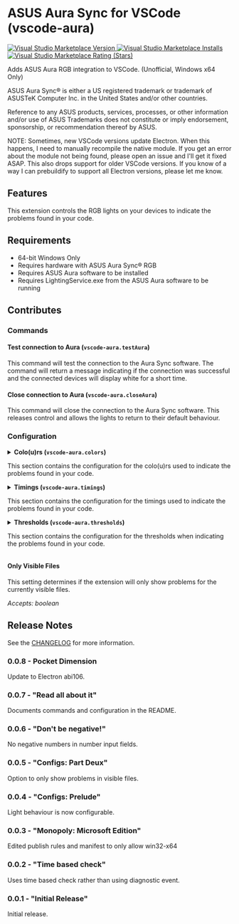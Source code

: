 # ASUS Aura Sync for VSCode (vscode-aura)

[![Visual Studio Marketplace Version](https://img.shields.io/visual-studio-marketplace/v/obfuscatedgenerated.vscode-aura) ![Visual Studio Marketplace Installs](https://img.shields.io/visual-studio-marketplace/d/obfuscatedgenerated.vscode-aura?label=installs) ![Visual Studio Marketplace Rating (Stars)](https://img.shields.io/visual-studio-marketplace/stars/obfuscatedgenerated.vscode-aura)](https://marketplace.visualstudio.com/items?itemName=obfuscatedgenerated.vscode-aura)


Adds ASUS Aura RGB integration to VSCode. (Unofficial, Windows x64 Only)

ASUS Aura Sync® is either a US registered trademark or trademark of ASUSTeK Computer Inc. in the United States and/or other countries.

Reference to any ASUS products, services, processes, or other information and/or use of ASUS Trademarks does not constitute or imply endorsement, sponsorship, or recommendation thereof by ASUS.

NOTE: Sometimes, new VSCode versions update Electron. When this happens, I need to manually recompile the native module. If you get an error about the module not being found, please open an issue and I'll get it fixed ASAP. This also drops support for older VSCode versions. If you know of a way I can prebuildify to support all Electron versions, please let me know.

## Features

This extension controls the RGB lights on your devices to indicate the problems found in your code.

## Requirements

- 64-bit Windows Only
- Requires hardware with ASUS Aura Sync® RGB
- Requires ASUS Aura software to be installed
- Requires LightingService.exe from the ASUS Aura software to be running

## Contributes

### Commands

#### Test connection to Aura (`vscode-aura.testAura`)

This command will test the connection to the Aura Sync software. The command will return a message indicating if the connection was successful and the connected devices will display white for a short time.

#### Close connection to Aura (`vscode-aura.closeAura`)

This command will close the connection to the Aura Sync software. This releases control and allows the lights to return to their default behaviour.

### Configuration

<details>
<summary><h4 style="display:inline">Colo(u)rs (<code>vscode-aura.colors</code>)</h4>

This section contains the configuration for the colo(u)rs used to indicate the problems found in your code.
</summary>

##### Colors > Info (`vscode-aura.colors.info`)

This is the colo(u)r used to indicate an info problem.

*Accepts: hex color string*


##### Colors > Warning (`vscode-aura.colors.warning`)

This is the colo(u)r used to indicate an info problem.

*Accepts: hex color string*

##### Colors > Error (`vscode-aura.colors.error`)

This is the colo(u)r used to indicate an info problem.

*Accepts: hex color string*
</details>


<details>
<summary>
<h4 style="display:inline">Timings (<code>vscode-aura.timings</code>)</h4>

This section contains the configuration for the timings used to indicate the problems found in your code.
</summary>

##### Timings > Update Interval (`vscode-aura.timings.updateInterval`)

This is the length in milliseconds to update the problem count.

*Accepts: number >= 0*


##### Timings > Info Blink (`vscode-aura.timings.infoBlink`)

This is the length in milliseconds for each blink when showing info problems.

*Accepts: number >= 0*


##### Timings > Info Hold (`vscode-aura.timings.infoHold`)

This is the length in milliseconds to hold the light when showing info problems over the high threshold.

*Accepts: number >= 0*


##### Timings > Warning Blink (`vscode-aura.timings.warningBlink`)

This is the length in milliseconds for each blink when showing warning problems.

*Accepts: number >= 0*


##### Timings > Warning Hold (`vscode-aura.timings.warningHold`)

This is the length in milliseconds to hold the light when showing warning problems over the high threshold.

*Accepts: number >= 0*


##### Timings > Error Blink (`vscode-aura.timings.errorBlink`)

This is the length in milliseconds for each blink when showing error problems.

*Accepts: number >= 0*


##### Timings > Error Hold (`vscode-aura.timings.errorHold`)

This is the length in milliseconds to hold the light when showing error problems over the high threshold.

*Accepts: number >= 0*
</details>


<details>
<summary>
<h4 style="display:inline">Thresholds (<code>vscode-aura.thresholds</code>)</h4>

This section contains the configuration for the thresholds when indicating the problems found in your code.
</summary>

##### Thresholds > Info Minimum (`vscode-aura.thresholds.infoMinimum`)

This is the minimum number of info problems needed to start blinking.

*Accepts: number >= 1*


##### Thresholds > Info Maximum (`vscode-aura.thresholds.infoMaximum`)

This is the maximum number of info problems needed before the light will hold for some time. **(If it is below the minimum, holding will always happen!)**

*Accepts: number >= 1*


##### Thresholds > Warning Minimum (`vscode-aura.thresholds.warningMinimum`)

This is the minimum number of warning problems needed to start blinking.

*Accepts: number >= 1*


##### Thresholds > Warning Maximum (`vscode-aura.thresholds.warningMaximum`)

This is the maximum number of warning problems needed before the light will hold for some time. **(If it is below the minimum, holding will always happen!)**

*Accepts: number >= 1*


##### Thresholds > Error Minimum (`vscode-aura.thresholds.errorMinimum`)

This is the minimum number of error problems needed to start blinking.

*Accepts: number >= 1*

##### Thresholds > Error Maximum (`vscode-aura.thresholds.errorMaximum`)

This is the maximum number of error problems needed before the light will hold for some time. **(If it is below the minimum, holding will always happen!)**

*Accepts: number >= 1*
</details>


#### Only Visible Files

This setting determines if the extension will only show problems for the currently visible files.

*Accepts: boolean*


## Release Notes

See the [CHANGELOG](CHANGELOG.md) for more information.


### 0.0.8 - Pocket Dimension

Update to Electron abi106.

### 0.0.7 - "Read all about it"

Documents commands and configuration in the README.

### 0.0.6 - "Don't be negative!"

No negative numbers in number input fields.

### 0.0.5 - "Configs: Part Deux"

Option to only show problems in visible files.

### 0.0.4 - "Configs: Prelude"

Light behaviour is now configurable.

### 0.0.3 - "Monopoly: Microsoft Edition"

Edited publish rules and manifest to only allow win32-x64

### 0.0.2 - "Time based check"

Uses time based check rather than using diagnostic event.

### 0.0.1 - "Initial Release"

Initial release.
